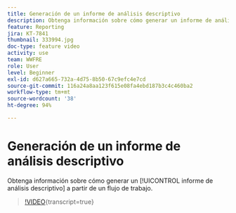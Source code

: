 ```yaml
---
title: Generación de un informe de análisis descriptivo
description: Obtenga información sobre cómo generar un informe de análisis descriptivo a partir de un flujo de trabajo en Adobe Campaign V8.
feature: Reporting
jira: KT-7841
thumbnail: 333994.jpg
doc-type: feature video
activity: use
team: WWFRE
role: User
level: Beginner
exl-id: d627a665-732a-4d75-8b50-67c9efc4e7cd
source-git-commit: 116a24a8aa123f615e08fa4ebd187b3c4c460ba2
workflow-type: tm+mt
source-wordcount: '38'
ht-degree: 94%

---
```


# Generación de un informe de análisis descriptivo

Obtenga información sobre cómo generar un [!UICONTROL informe de análisis descriptivo] a partir de un flujo de trabajo.

>[!VIDEO](https://video.tv.adobe.com/v/333994?quality=12&learn=on){transcript=true}
